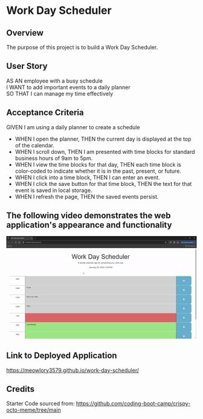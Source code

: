 # Work Day Scheduler

## Overview
The purpose of this project is to build a Work Day Scheduler.

## User Story
AS AN employee with a busy schedule  
I WANT to add important events to a daily planner  
SO THAT I can manage my time effectively

## Acceptance Criteria
GIVEN I am using a daily planner to create a schedule
* WHEN I open the planner, THEN the current day is displayed at the top of the calendar.  
* WHEN I scroll down, THEN I am presented with time blocks for standard business hours of 9am to 5pm.  
* WHEN I view the time blocks for that day, THEN each time block is color-coded to indicate whether it is in the past, present, or future.    
* WHEN I click into a time block, THEN I can enter an event.  
* WHEN I click the save button for that time block, THEN the text for that event is saved in local storage.  
* WHEN I refresh the page, THEN the saved events persist.  

## The following video demonstrates the web application's appearance and functionality
![Webpage titled "Work Day Scheduler" featuring a time block for every hour between 9am and 5pm. In each hour time block, the user may enter and save events for that hour.](https://github.com/Meowlory3579/work-day-scheduler/blob/main/assets/images/scheduler-functionality.gif)

## Link to Deployed Application
https://meowlory3579.github.io/work-day-scheduler/

## Credits
Starter Code sourced from: https://github.com/coding-boot-camp/crispy-octo-meme/tree/main